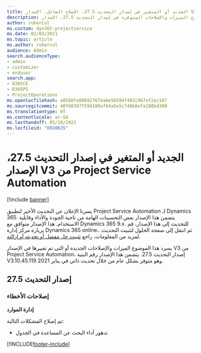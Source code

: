 ```yaml
---
title: الجديد أو المتغير في إصدار التحديث 27.5، الإصلاح العاجل، الإصدار V3 من Project Service Automation
description: يسرد هذا الموضوع الميزات والإصلاحات المتوفرة في إصدار التحديث 27.5، الإصدار V3 من Project Service Automation.
author: ruhercul
ms.custom: dyn365-projectservice
ms.date: 02/03/2021
ms.topic: article
ms.author: ruhercul
audience: Admin
search.audienceType:
- admin
- customizer
- enduser
search.app:
- D365CE
- D365PS
- ProjectOperations
ms.openlocfilehash: e8560fe00692767ea6e56594f402c967ef2ec107
ms.sourcegitcommit: 40f68387f594180af64a5e5c748b6efa188bd300
ms.translationtype: HT
ms.contentlocale: ar-SA
ms.lasthandoff: 05/10/2021
ms.locfileid: "6010635"
---
```

# <a name="whats-new-or-changed-in-project-service-automation-update-release-275-v3"></a>الجديد أو المتغير في إصدار التحديث 27.5، الإصدار V3 من Project Service Automation

[!include [banner](../includes/psa-now-project-operations.md)]

يسرنا الإعلان عن التحديث الأخير لتطبيق Project Service Automation لـ Dynamics 365. يتضمن هذا الإصدار بعض التحسينات الهامة من ناحية الجودة والأداء وقابلية الاستخدام. هذا الإصدار متوافق مع Dynamics 365 9.x. للتحديث إلى هذا الإصدار، قم بزيارة مركز إدارة Dynamics 365 online، ثم انتقل إلى صفحة الحلول لتثبيت التحديث. لمزيد من المعلومات، راجع [تثبيت حل مفضل أو تحديثه أو إزالته](/power-platform/admin/install-remove-preferred-solution).

يسرد هذا الموضوع الميزات والإصلاحات الجديدة أو التي تم تغييرها في الإصدار V3 من Project Service Automation، إصدار التحديث 27.5. يتضمن هذا الإصدار رقم البنية V3.10.45.119 وهو متوفر بشكل عام من خلال تحديث ذاتي في يناير 2021.

## <a name="update-release-275"></a>إصدار التحديث 27.5

### <a name="bug-fixes"></a>إصلاحات الأخطاء


**إدارة الموارد**

تم إصلاح المشكلات التالية:

- تدهور أداء البحث عن المساعدة في الجدول


[!INCLUDE[footer-include](../includes/footer-banner.md)]